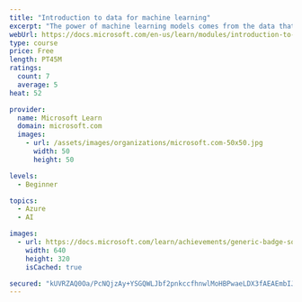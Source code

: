 ```yaml
---
title: "Introduction to data for machine learning"
excerpt: "The power of machine learning models comes from the data that is used to train them. Through content and exercises, we explore how to understand your data, how to encode it so that the computer can interpret it properly, how to clean it of errors, and tips that will help you create models that perform well."
webUrl: https://docs.microsoft.com/en-us/learn/modules/introduction-to-data-for-machine-learning/
type: course
price: Free
length: PT45M
ratings:
  count: 7
  average: 5
heat: 52

provider:
  name: Microsoft Learn
  domain: microsoft.com
  images:
    - url: /assets/images/organizations/microsoft.com-50x50.jpg
      width: 50
      height: 50

levels:
  - Beginner

topics:
  - Azure
  - AI

images:
  - url: https://docs.microsoft.com/learn/achievements/generic-badge-social.png
    width: 640
    height: 320
    isCached: true

secured: "kUVRZAQ0Oa/PcNQjzAy+YSGQWLJbf2pnkccfhnwlMoHBPwaeLDX3fAEAEmbIJGyiAlKjHFSzKK1b8M7l6IBjoWB8UuTiRYJbryxSgJNveCw9d0ILcP1tfTMVyfz6OZlADZ1Nt6xvNw8HXh+MYFfOq9o7kN0gimuuA4zv/pDI9ZGwsaVwiVdg8MpsqslEGI+xRlKjLeViZsF+itC/wV0O0JwejiaQ5CCO3lCFB499bPg17C9AigtkIEaDCAGA9s+prW74Q8wGAHHuEDV2cOl2PBwK24k5l+Voy/+fvYvsu2x4HLDdleShnfaTKL1D6kerYwvrSFt2OV2wwakrZQdMtALUYrBw1c20qECgAKk9/to9mYFlwFmB5V3wtl58OgwQ6urPGcg/WGB8eYZyfB89dJBYReTV/U3Mrwxqd0a+f8k=;jl4FGj3ZCTAODCCxdMxL6A=="
---
```


